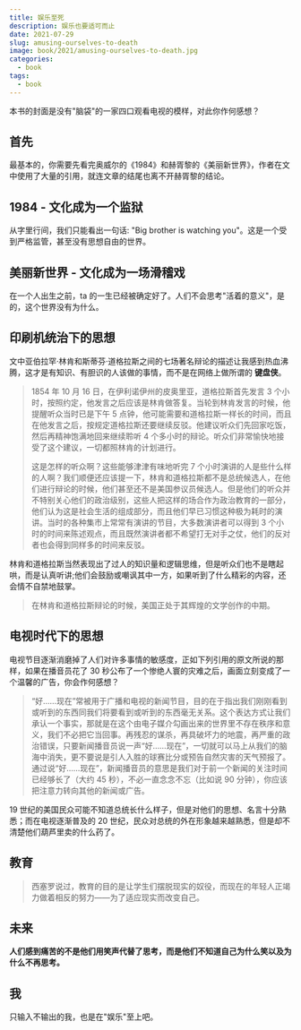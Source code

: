 ```yaml
---
title: 娱乐至死
description: 娱乐也要适可而止
date: 2021-07-29
slug: amusing-ourselves-to-death
image: book/2021/amusing-ourselves-to-death.jpg
categories:
  - book
tags:
  - book
---
```


本书的封面是没有"脑袋"的一家四口观看电视的模样，对此你作何感想？

## 首先

最基本的，你需要先看完奥威尔的《1984》和赫胥黎的《美丽新世界》，作者在文中使用了大量的引用，就连文章的结尾也离不开赫胥黎的结论。

## 1984 - 文化成为一个监狱

从字里行间，我们只能看出一句话: "Big brother is watching you"。这是一个受到严格监管，甚至没有思想自由的世界。

## 美丽新世界 - 文化成为一场滑稽戏

在一个人出生之前，ta 的一生已经被确定好了。人们不会思考"活着的意义"，是的，这个世界没有为什么。

## 印刷机统治下的思想

文中亚伯拉罕·林肯和斯蒂芬·道格拉斯之间的七场著名辩论的描述让我感到热血沸腾，这才是有知识、有胆识的人该做的事情，而不是在网络上做所谓的 **键盘侠**。

> 1854 年 10 月 16 日，在伊利诺伊州的皮奥里亚，道格拉斯首先发言 3 个小时，按照约定，他发言之后应该是林肯做答复。当轮到林肯发言的时候，他提醒听众当时已是下午 5 点钟，他可能需要和道格拉斯一样长的时间，而且在他发言之后，按规定道格拉斯还要继续反驳。他建议听众们先回家吃饭，然后再精神饱满地回来继续聆听 4 个多小时的辩论。听众们非常愉快地接受了这个建议，一切都照林肯的计划进行。
>
> 这是怎样的听众啊？这些能够津津有味地听完 7 个小时演讲的人是些什么样的人啊？我们顺便还应该提一下，林肯和道格拉斯都不是总统候选人，在他们进行辩论的时候，他们甚至还不是美国参议员候选人。但是他们的听众并不特别关心他们的政治级别，这些人把这样的场合作为政治教育的一部分，他们认为这是社会生活的组成部分，而且他们早已习惯这种极为耗时的演讲。当时的各种集市上常常有演讲的节目，大多数演讲者可以得到 3 个小时的时间来陈述观点，而且既然演讲者都不希望打无对手之仗，他们的反对者也会得到同样多的时间来反驳。

林肯和道格拉斯当然表现出了过人的知识量和逻辑思维，但是听众们也不是瞎起哄，而是认真听讲;他们会鼓励或嘲讽其中一方，如果听到了什么精彩的内容，还会情不自禁地鼓掌。

> 在林肯和道格拉斯辩论的时候，美国正处于其辉煌的文学创作的中期。

## 电视时代下的思想

电视节目逐渐消磨掉了人们对许多事情的敏感度，正如下列引用的原文所说的那样，如果在播音员花了 30 秒公布了一个惨绝人寰的灾难之后，画面立刻变成了一个温馨的广告，你会作何感想？

> “好……现在”常被用于广播和电视的新闻节目，目的在于指出我们刚刚看到或听到的东西同我们将要看到或听到的东西毫无关系。这个表达方式让我们承认一个事实，那就是在这个由电子媒介勾画出来的世界里不存在秩序和意义，我们不必把它当回事。再残忍的谋杀，再具破坏力的地震，再严重的政治错误，只要新闻播音员说一声“好……现在”，一切就可以马上从我们的脑海中消失，更不要说是引人入胜的球赛比分或预告自然灾害的天气预报了。通过说“好……现在”，新闻播音员的意思是我们对于前一个新闻的关注时间已经够长了（大约 45 秒），不必一直念念不忘（比如说 90 分钟），你应该把注意力转向其他的新闻或广告。

19 世纪的美国民众可能不知道总统长什么样子，但是对他们的思想、名言十分熟悉；而在电视逐渐普及的 20 世纪，民众对总统的外在形象越来越熟悉，但是却不清楚他们葫芦里卖的什么药了。

## 教育

> 西塞罗说过，教育的目的是让学生们摆脱现实的奴役，而现在的年轻人正竭力做着相反的努力——为了适应现实而改变自己。

## 未来

**人们感到痛苦的不是他们用笑声代替了思考，而是他们不知道自己为什么笑以及为什么不再思考。**

## 我

只输入不输出的我，也是在"娱乐"至上吧。
